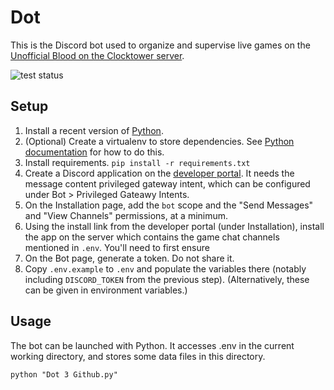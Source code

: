 # Dot

This is the Discord bot used to organize and supervise live games on the [Unofficial Blood on the Clocktower server](https://discord.gg/botc).

![test status](https://github.com/JackKBroome/Dot_BOTC/actions/workflows/test.yml/badge.svg?branch=main&event=push)

## Setup

1. Install a recent version of [Python](https://python.org/).
1. (Optional) Create a virtualenv to store dependencies. See [Python documentation](https://docs.python.org/3/library/venv.html) for how to do this.
1. Install requirements. `pip install -r requirements.txt`
1. Create a Discord application on the [developer portal](https://discord.com/developers/applications). It needs the message content privileged gateway intent, which can be configured under Bot > Privileged Gateawy Intents.
1. On the Installation page, add the `bot` scope and the "Send Messages" and "View Channels" permissions, at a minimum.
1. Using the install link from the developer portal (under Installation), install the app on the server which contains the game chat channels mentioned in `.env`. You'll need to first ensure 
1. On the Bot page, generate a token. Do not share it.
1. Copy `.env.example` to `.env` and populate the variables there (notably including `DISCORD_TOKEN` from the previous step). (Alternatively, these can be given in environment variables.)

## Usage

The bot can be launched with Python. It accesses .env in the current working directory, and stores some data files in this directory.

```
python "Dot 3 Github.py"
```